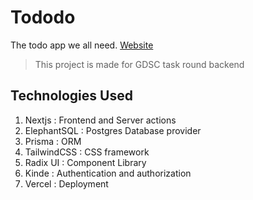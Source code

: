 # Tododo

The todo app we all need.
[Website](https://tododo-pi.vercel.app)

> This project is made for GDSC task round backend

## Technologies Used

1. Nextjs : Frontend and Server actions
2. ElephantSQL : Postgres Database provider
3. Prisma : ORM
4. TailwindCSS : CSS framework
5. Radix UI : Component Library
6. Kinde : Authentication and authorization
7. Vercel : Deployment
